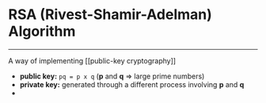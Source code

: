 # RSA (Rivest-Shamir-Adelman) Algorithm
___
A way of implementing [[public-key cryptography]]

- **public key:** `pq = p x q` (**p** and **q** => large prime numbers)
- **private key:** generated through a different process involving **p** and **q**
- 



